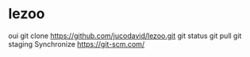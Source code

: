 # lezoo
oui
 git clone https://github.com/jucodavid/lezoo.git
 git status 
 git pull
 git staging Synchronize
 https://git-scm.com/

